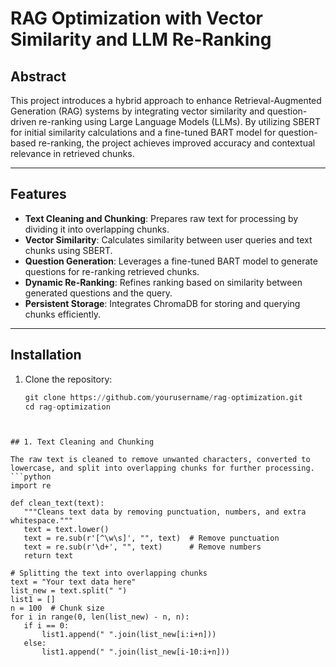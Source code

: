 # RAG Optimization with Vector Similarity and LLM Re-Ranking

## Abstract  
This project introduces a hybrid approach to enhance Retrieval-Augmented Generation (RAG) systems by integrating vector similarity and question-driven re-ranking using Large Language Models (LLMs). By utilizing SBERT for initial similarity calculations and a fine-tuned BART model for question-based re-ranking, the project achieves improved accuracy and contextual relevance in retrieved chunks.

---

## Features  
- **Text Cleaning and Chunking**: Prepares raw text for processing by dividing it into overlapping chunks.  
- **Vector Similarity**: Calculates similarity between user queries and text chunks using SBERT.  
- **Question Generation**: Leverages a fine-tuned BART model to generate questions for re-ranking retrieved chunks.  
- **Dynamic Re-Ranking**: Refines ranking based on similarity between generated questions and the query.  
- **Persistent Storage**: Integrates ChromaDB for storing and querying chunks efficiently.

---

## Installation  
1. Clone the repository:  
   ```python
   git clone https://github.com/yourusername/rag-optimization.git
   cd rag-optimization
 ```


## 1. Text Cleaning and Chunking  

The raw text is cleaned to remove unwanted characters, converted to lowercase, and split into overlapping chunks for further processing.  
```python
import re

def clean_text(text):
    """Cleans text data by removing punctuation, numbers, and extra whitespace."""
    text = text.lower()
    text = re.sub(r'[^\w\s]', "", text)  # Remove punctuation
    text = re.sub(r'\d+', "", text)      # Remove numbers
    return text

# Splitting the text into overlapping chunks
text = "Your text data here"
list_new = text.split(" ")
list1 = []
n = 100  # Chunk size
for i in range(0, len(list_new) - n, n):
    if i == 0:
        list1.append(" ".join(list_new[i:i+n]))
    else:
        list1.append(" ".join(list_new[i-10:i+n]))
   ```
